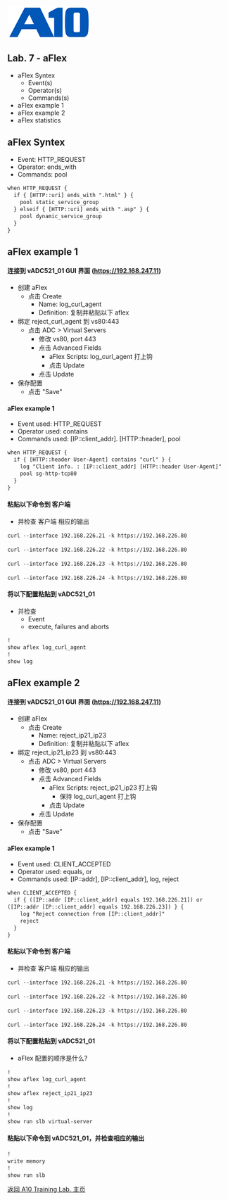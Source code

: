 ![](/Images/A10-NewLogos-Blue-NoReg-RGB-50.png)

## Lab. 7 - aFlex
  + aFlex Syntex
    + Event(s)
    + Operator(s)
    + Commands(s)
  + aFlex example 1
  + aFlex example 2
  + aFlex statistics

## aFlex Syntex
  + Event: HTTP_REQUEST
  + Operator: ends_with
  + Commands: pool
```
when HTTP_REQUEST {
  if { [HTTP::uri] ends_with ".html" } {
    pool static_service_group
  } elseif { [HTTP::uri] ends_with ".asp" } {
    pool dynamic_service_group
  }
}

```

## aFlex example 1
#### 连接到 vADC521_01 GUI 界面 (https://192.168.247.11)
  + 创建 aFlex
    + 点击 Create
      + Name: log_curl_agent
      + Definition: 复制并粘贴以下 aflex
  + 绑定 reject_curl_agent 到 vs80:443
    + 点击 ADC > Virtual Servers
      + 修改 vs80, port 443
      + 点击 Advanced Fields
        + aFlex Scripts: log_curl_agent 打上钩
        + 点击 Update
      + 点击 Update
  + 保存配置
    + 点击 "Save"  

#### aFlex example 1
  + Event used: HTTP_REQUEST
  + Operator used: contains
  + Commands used: [IP::client_addr]. [HTTP::header], pool
```
when HTTP_REQUEST {
  if { [HTTP::header User-Agent] contains "curl" } {
    log "Client info. : [IP::client_addr] [HTTP::header User-Agent]"
    pool sg-http-tcp80
  }
}

```

#### 粘贴以下命令到 客户端
  + 并检查 客户端 相应的输出
```
curl --interface 192.168.226.21 -k https://192.168.226.80

curl --interface 192.168.226.22 -k https://192.168.226.80

curl --interface 192.168.226.23 -k https://192.168.226.80

curl --interface 192.168.226.24 -k https://192.168.226.80

```

#### 将以下配置粘贴到 vADC521_01
  + 并检查 
    + Event
    + execute, failures and aborts
```
!
show aflex log_curl_agent
!
show log

```


## aFlex example 2
#### 连接到 vADC521_01 GUI 界面 (https://192.168.247.11)
  + 创建 aFlex
    + 点击 Create
      + Name: reject_ip21_ip23
      + Definition: 复制并粘贴以下 aflex
  + 绑定 reject_ip21_ip23 到 vs80:443
    + 点击 ADC > Virtual Servers
      + 修改 vs80, port 443
      + 点击 Advanced Fields
        + aFlex Scripts: reject_ip21_ip23 打上钩
          + 保持 log_curl_agent 打上钩
        + 点击 Update
      + 点击 Update
  + 保存配置
    + 点击 "Save"  

#### aFlex example 1
  + Event used: CLIENT_ACCEPTED
  + Operator used: equals, or
  + Commands used: [IP::addr], [IP::client_addr], log, reject
```
when CLIENT_ACCEPTED {
  if { ([IP::addr [IP::client_addr] equals 192.168.226.21]) or ([IP::addr [IP::client_addr] equals 192.168.226.23]) } {
    log "Reject connection from [IP::client_addr]"
    reject
  }
}

```

#### 粘贴以下命令到 客户端
  + 并检查 客户端 相应的输出
```
curl --interface 192.168.226.21 -k https://192.168.226.80

curl --interface 192.168.226.22 -k https://192.168.226.80

curl --interface 192.168.226.23 -k https://192.168.226.80

curl --interface 192.168.226.24 -k https://192.168.226.80

```

#### 将以下配置粘贴到 vADC521_01
  + aFlex 配置的顺序是什么?
```
!
show aflex log_curl_agent
!
show aflex reject_ip21_ip23
!
show log
!
show run slb virtual-server

```


#### 粘贴以下命令到 vADC521_01，并检查相应的输出
```
!
write memory
!
show run slb

```

[返回 A10 Training Lab. 主页](https://github.com/borissiu/A10_Training_Lab)
